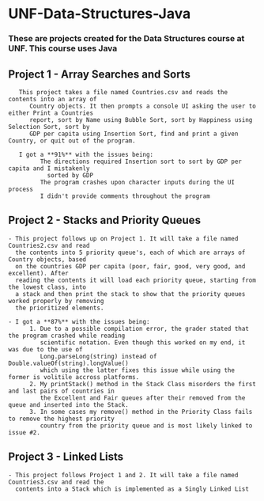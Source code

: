 # UNF-Data-Structures-Java
### These are projects created for the Data Structures course at UNF. This course uses Java

## Project 1 - Array Searches and Sorts
       This project takes a file named Countries.csv and reads the contents into an array of
          Country objects. It then prompts a console UI asking the user to either Print a Countries
          report, sort by Name using Bubble Sort, sort by Happiness using Selection Sort, sort by
          GDP per capita using Insertion Sort, find and print a given Country, or quit out of the program.
       
       I got a **91%** with the issues being:
             The directions required Insertion sort to sort by GDP per capita and I mistakenly
               sorted by GDP
             The program crashes upon character inputs during the UI process
             I didn't provide comments throughout the program
    
## Project 2 - Stacks and Priority Queues
    - This project follows up on Project 1. It will take a file named Countries2.csv and read
      the contents into 5 priority queue's, each of which are arrays of Country objects, based
      on the countries GDP per capita (poor, fair, good, very good, and excellent). After
      reading the contents it will load each priority queue, starting from the lowest class, into
      a stack and then print the stack to show that the priority queues worked properly by removing
      the prioritized elements.
      
    - I got a **87%** with the issues being:
          1. Due to a possible compilation error, the grader stated that the program crashed while reading
             scientific notation. Even though this worked on my end, it was due to the use of
             Long.parseLong(string) instead of Double.valueOf(string).longValue()
             which using the latter fixes this issue while using the former is volitile accross platforms.
          2. My printStack() method in the Stack Class misorders the first and last pairs of countries in 
             the Excellent and Fair queues after their removed from the queue and inserted into the Stack.
          3. In some cases my remove() method in the Priority Class fails to remove the highest priority
             country from the priority queue and is most likely linked to issue #2.
    
## Project 3 - Linked Lists
    - This project follows Project 1 and 2. It will take a file named Countries3.csv and read the
      contents into a Stack which is implemented as a Singly Linked List
    
